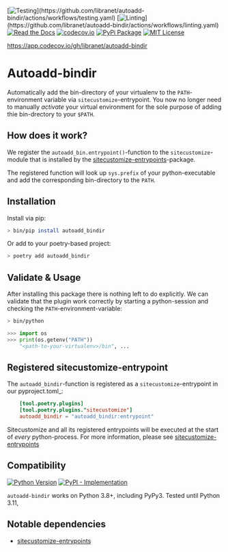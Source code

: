 [![Testing](https://img.shields.io/github/actions/workflow/status/libranet/autoadd-bindir/testing.yaml?branch=main&longCache=true&style=flat-square&label=tests&logo=GitHub%20Actions&logoColor=fff")](https://github.com/libranet/autoadd-bindir/actions/workflows/testing.yaml)
[![Linting](https://img.shields.io/github/actions/workflow/status/libranet/autoadd-bindir/linting.yaml?branch=main&longCache=true&style=flat-square&label=linting&logo=GitHub%20Actions&logoColor=fff")](https://github.com/libranet/autoadd-bindir/actions/workflows/linting.yaml)
[![Read the Docs](https://readthedocs.org/projects/autoadd-bindir/badge/?version=latest)](https://autoadd-bindir.readthedocs.io/en/latest/)
[![codecov.io](https://codecov.io/github/libranet/autoadd-bindir/coverage.svg?branch=main)](https://app.codecov.io/gh/libranet/autoadd-bindir?branch=main)
[![PyPi Package](https://img.shields.io/pypi/v/autoadd-bindir?color=%2334D058&label=pypi%20package)](https://pypi.org/project/autoadd-bindir/)
[![MIT License](https://img.shields.io/badge/license-MIT-blue.svg)](https://github.com/libranet/autoadd-bindir/blob/main/docs/license.md)



https://app.codecov.io/gh/libranet/autoadd-bindir
# Autoadd-bindir

Automatically add the bin-directory of your virtualenv to the ``PATH``-environment variable
via ``sitecustomize``-entrypoint. You now no  longer need to manually *activate* your
virtual environment for the sole purpose of adding thie bin-drectory to your ``$PATH``.

## How does it work?

We register the ``autoadd_bin.entrypoint()``-function to the ``sitecustomize``-module that is installed by the
[sitecustomize-entrypoints](http://pypi.python.org/pypi/sitecustomize-entrypoints)-package.

The registered function will look up ``sys.prefix`` of your python-executable and
add the corresponding bin-directory to the ``PATH``.


## Installation

Install via pip:

```bash
> bin/pip install autoadd_bindir
```

Or add to your poetry-based project:

```bash
> poetry add autoadd_bindir
```


## Validate & Usage
After installing this package there is nothing left to do explicitly.
We can validate that the plugin work correctly by starting a python-session and checking the ``PATH``-environment-variable:

```bash
> bin/python
```

```python
>>> import os
>>> print(os.getenv("PATH"))
    "<path-to-your-virtualenv>/bin", ...
```


## Registered sitecustomize-entrypoint

The ``autoadd_bindir``-function is registered as a ``sitecustomize``-entrypoint in our pyproject.toml_:

``` toml
    [tool.poetry.plugins]
    [tool.poetry.plugins."sitecustomize"]
    autoadd_bindir = "autoadd_bindir:entrypoint"
```

Sitecustomize and all its registered entrypoints will be executed at the start of *every* python-process.
For more information, please see [sitecustomize-entrypoints](http://pypi.python.org/pypi/sitecustomize-entrypoints)


## Compatibility

 [![Python Version](https://img.shields.io/pypi/pyversions/autoadd-bindir?:alt:PyPI-PythonVersion)](https://pypi.org/project/autoadd-bindir/)
 [![PyPI - Implementation](https://img.shields.io/pypi/implementation/autoadd-bindir?:alt:PyPI-Implementation)](https://pypi.org/project/autoadd-bindir/)

``autoadd-bindir``  works on Python 3.8+, including PyPy3. Tested until Python 3.11,


## Notable dependencies

- [sitecustomize-entrypoints](http://pypi.python.org/pypi/sitecustomize-entrypoints)


